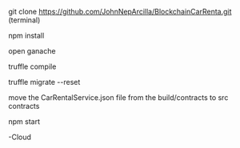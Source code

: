 git clone https://github.com/JohnNepArcilla/BlockchainCarRenta.git (terminal)

npm install

open ganache

truffle compile

truffle migrate --reset

move the CarRentalService.json file from the build/contracts to src contracts

npm start


-Cloud
